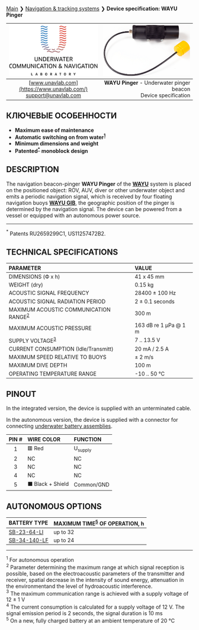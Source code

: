 [Main](/../../) ❯ [Navigation & tracking systems](/navigation_and_tracking_systems_en) ❯ **Device specification: WAYU Pinger**

<div style="page-break-after: always;"></div>

| ![logo](/documentation/sm_logo.png) | ![WAYU Pinger](/documentation/RWLT_Pinger.png) |
| :---: | ---: |
| [www.unavlab.com](https://www.unavlab.com/) <br/> [support@unavlab.com](mailto:support@unavlab.com) | **WAYU Pinger** - Underwater pinger beacon <br/> Device specification |

## КЛЮЧЕВЫЕ ОСОБЕННОСТИ

* **Maximum ease of maintenance**
* **Automatic switching on from water<sup>[1](#footnote1)</sup>**
* **Minimum dimensions and weight**
* **Patented<sup>[*](#footnote_a1)</sup> monoblock design**

## DESCRIPTION

The navigation beacon-pinger **WAYU Pinger** of the **[WAYU](WAYU_DataBrief_en.md)** system is placed on the positioned object: ROV, AUV, diver or other underwater object and emits a periodic navigation signal, which is received by four floating navigation buoys **[WAYU GIB](WAYU_GIB_Specification_en.md)**, the geographic position of the pinger is determined by the navigation signal.
The device can be powered from a vessel or equipped with an autonomous power source.

_________
<a name="footnote_a1"><sup>\*</sup></a> Patents RU2659299C1, US11257472B2.  

<div style="page-break-after: always;"></div>

## TECHNICAL SPECIFICATIONS

| PARAMETER | VALUE |
| :--- | :--- |
| DIMENSIONS (Ф x h) | 41 x 45 mm |
| WEIGHT (dry) | 0.15 kg |
| ACOUSTIC SIGNAL FREQUENCY | 28400 ± 100 Hz |
| ACOUSTIC SIGNAL RADIATION PERIOD | 2 ± 0.1 seconds |
| MAXIMUM ACOUSTIC COMMUNICATION RANGE<sup>[2](#footnote2)</sup> | 300 m |
| MAXIMUM ACOUSTIC PRESSURE | 163 dB re 1 μPa @ 1 m |
| SUPPLY VOLTAGE<sup>[3](#footnote3)</sup> | 7 .. 13.5 V |
| CURRENT CONSUMPTION (Idle/Transmitt) | 20 mA / 2.5 A |
| MAXIMUM SPEED RELATIVE TO BUOYS | ± 2 m/s |
| MAXIMUM DIVE DEPTH | 100 m |
| OPERATING TEMPERATURE RANGE | -10 .. 50 °C |

## PINOUT

In the integrated version, the device is supplied with an unterminated cable.

In the autonomous version, the device is supplied with a connector for connecting [underwater battery assemblies](/documentation/EN/Accessories/Sub_batteries_en).

| PIN # | WIRE COLOR | FUNCTION |
| :---: | :--- | :--- |
| 1 | 🟥 Red | U<sub>supply</sub> |
| 2 | NC | NC |
| 3 | NC | NC |
| 4 | NC | NC |
| 5 | ⬛ Black + Shield | Common/GND |

## AUTONOMOUS OPTIONS

| BATTERY TYPE | MAXIMUM TIME<sup>[5](#footnote5)</sup> OF OPERATION, h |
| :--- | :--- |
| [SB-23-64-LI](/documentation/RU/Accessories/Sub_batteries_ru#sb2364li) | up to 32 |
| [SB-34-140-LF](/documentation/RU/Accessories/Sub_batteries_ru#sb2448lf) | up to 24 |

________________
<a name="footnote1"><sup>1</sup></a> For autonomous operation  
<a name="footnote2"><sup>2</sup></a> Parameter determining the maximum range at which signal reception is possible, based on the electroacoustic parameters of the transmitter and receiver, spatial decrease in the intensity of sound energy, attenuation in the environmentand the level of hydroacoustic interference.  
<a name="footnote3"><sup>3</sup></a> The maximum communication range is achieved with a supply voltage of 12 ± 1 V  
<a name="footnote4"><sup>4</sup></a> The current consumption is calculated for a supply voltage of 12 V. The signal emission period is 2 seconds, the signal duration is 10 ms  
<a name="footnote5"><sup>5</sup></a> On a new, fully charged battery at an ambient temperature of 20 °C  

<div style="page-break-after: always;"></div>
